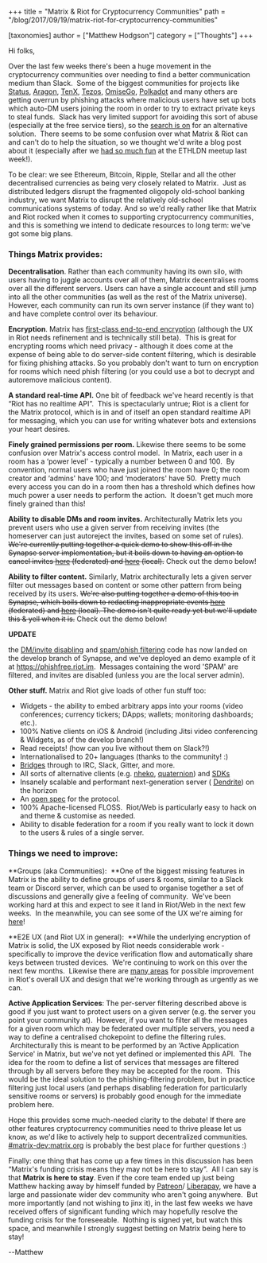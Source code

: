 +++
title = "Matrix & Riot for Cryptocurrency Communities"
path = "/blog/2017/09/19/matrix-riot-for-cryptocurrency-communities"

[taxonomies]
author = ["Matthew Hodgson"]
category = ["Thoughts"]
+++

Hi folks,

Over the last few weeks there's been a huge movement in the cryptocurrency communities over needing to find a better communication medium than Slack.  Some of the biggest communities for projects like <a href="https://status.im">Status</a>, <a href="https://aragon.one">Aragon</a>, <a href="http://www.tenx.tech/">TenX</a>, <a href="https://www.tezos.com/">Tezos</a>, <a href="https://omg.omise.co/">OmiseGo</a>, <a href="http://polkadot.network">Polkadot</a> and many others are getting overrun by phishing attacks where malicious users have set up bots which auto-DM users joining the room in order to try to extract private keys to steal funds.  Slack has very limited support for avoiding this sort of abuse (especially at the free service tiers), so the <a href="https://github.com/aragon/governance/issues/7">search is on</a> for an alternative solution.  There seems to be some confusion over what Matrix & Riot can and can't do to help the situation, so we thought we'd write a blog post about it (especially after we <a href="http://www.trustnodes.com/2017/09/14/matrix-demo-steals-show-ethereum-london-conference-meetup">had so much fun</a> at the ETHLDN meetup last week!).

To be clear: we see Ethereum, Bitcoin, Ripple, Stellar and all the other decentralised currencies as being very closely related to Matrix.  Just as distributed ledgers disrupt the fragmented oligopoly old-school banking industry, we want Matrix to disrupt the relatively old-school communications systems of today. And so we'd really rather like that Matrix and Riot rocked when it comes to supporting cryptocurrency communities, and this is something we intend to dedicate resources to long term: we've got some big plans.

### Things Matrix provides:

**Decentralisation**. Rather than each community having its own silo, with users having to juggle accounts over all of them, Matrix decentralises rooms over all the different servers. Users can have a single account and still jump into all the other communities (as well as the rest of the Matrix universe). However, each community can run its own server instance (if they want to) and have complete control over its behaviour.

**Encryption**. Matrix has <a href="/blog/2016/11/21/matrixs-olm-end-to-end-encryption-security-assessment-released-and-implemented-cross-platform-on-riot-at-last/">first-class end-to-end encryption</a> (although the UX in Riot needs refinement and is technically still beta).  This is great for encrypting rooms which need privacy - although it does come at the expense of being able to do server-side content filtering, which is desirable for fixing phishing attacks. So you probably don't want to turn on encryption for rooms which need phish filtering (or you could use a bot to decrypt and autoremove malicious content).

**A standard real-time API.** One bit of feedback we've heard recently is that “Riot has no realtime API”.  This is spectacularly untrue; Riot is a client for the Matrix protocol, which is in and of itself an open standard realtime API for messaging, which you can use for writing whatever bots and extensions your heart desires.

**Finely grained permissions per room.** Likewise there seems to be some confusion over Matrix's access control model.  In Matrix, each user in a room has a ‘power level' - typically a number between 0 and 100.  By convention, normal users who have just joined the room have 0; the room creator and ‘admins' have 100; and ‘moderators' have 50.  Pretty much every access you can do in a room then has a threshold which defines how much power a user needs to perform the action.  It doesn't get much more finely grained than this!

**Ability to disable DMs and room invites.** Architecturally Matrix lets you prevent users who use a given server from receiving invites (the homeserver can just autoreject the invites, based on some set of rules). ~~We're currently putting together a quick demo to show this off in the Synapse server implementation, but it boils down to having an option to cancel invites <a href="https://github.com/matrix-org/synapse/blob/5a7f561a9bff5163ce7fce719eea083cdd0eabd9/synapse/handlers/federation.py#L1066">here</a> (federated) and <a href="https://github.com/matrix-org/synapse/blob/e5ae386ea4112ec91b47de339a3c8a4e034898c0/synapse/handlers/room_member.py#L243">here</a> (local).~~
 Check out the demo below!

**Ability to filter content.** Similarly, Matrix architecturally lets a given server filter out messages based on content or some other pattern from being received by its users. ~~We're also putting together a demo of this too in Synapse, which boils down to redacting inappropriate events <a href="https://github.com/matrix-org/synapse/blob/e5ae386ea4112ec91b47de339a3c8a4e034898c0/synapse/federation/federation_base.py#L119">here</a> (federated) and <a href="https://github.com/matrix-org/synapse/blob/e5ae386ea4112ec91b47de339a3c8a4e034898c0/synapse/handlers/message.py#L239">here</a> (local). The demo isn't quite ready yet but we'll update this & yell when it is.~~
 Check out the demo below!

<strong>UPDATE</strong>

the <a href="https://github.com/matrix-org/synapse/pull/2457">DM/invite disabling</a> and <a href="https://github.com/matrix-org/synapse/pull/2456">spam/phish filtering</a> code has now landed on the develop branch of Synapse, and we've deployed an demo example of it at <a href="https://phishfree.riot.im">https://phishfree.riot.im</a>.  Messages containing the word 'SPAM' are filtered, and invites are disabled (unless you are the local server admin).
  
**Other stuff.** Matrix and Riot give loads of other fun stuff too:

<ul>
 	<li style="font-weight: 400;">Widgets - the ability to embed arbitrary apps into your rooms (video conferences; currency tickers; DApps; wallets; monitoring dashboards; etc.).
</li>
 	<li style="font-weight: 400;">100% Native clients on iOS & Android (including Jitsi video conferencing & Widgets, as of the develop branch!)
</li>
 	<li style="font-weight: 400;">Read receipts! (how can you live without them on Slack?!)
</li>
 	<li style="font-weight: 400;">Internationalised to 20+ languages (thanks to the community! :)
</li>
 	<li style="font-weight: 400;"><a href="/blog/2017/03/11/how-do-i-bridge-thee-let-me-count-the-ways/">Bridges</a> through to IRC, Slack, Gitter, and more.
</li>
 	<li style="font-weight: 400;">All sorts of alternative clients (e.g. <a href="https://github.com/mujx/nheko">nheko</a>, <a href="https://github.com/QMatrixClient/Quaternion">quaternion</a>) and <a href="/docs/projects/try-matrix-now.html">SDKs</a></li>
 	<li style="font-weight: 400;">Insanely scalable and performant next-generation server (
<a href="https://github.com/matrix-org/dendrite">Dendrite</a>) on the horizon
</li>
 	<li style="font-weight: 400;">An <a href="/docs/spec">open spec</a> for the protocol.
</li>
 	<li style="font-weight: 400;">100% Apache-licensed FLOSS.  Riot/Web is particularly easy to hack on and theme & customise as needed.
</li>
 	<li style="font-weight: 400;">Ability to disable federation for a room if you really want to lock it down to the users & rules of a single server.
</li>
</ul>

### Things we need to improve:

**Groups (aka Communities):  **One of the biggest missing features in Matrix is the ability to define groups of users & rooms, similar to a Slack team or Discord server, which can be used to organise together a set of discussions and generally give a feeling of community.  We've been working hard at this and expect to see it land in Riot/Web in the next few weeks.  In the meanwhile, you can see some of the UX we're aiming for <a href="https://docs.google.com/document/d/1wv78GqgG59CLjIKPi7GGkdqI6KOeQUBl9Bnf-uA-Kc0/edit#heading=h.xravd1v7n60m">here</a>!


**E2E UX (and Riot UX in general):  **While the underlying encryption of Matrix is solid, the UX exposed by Riot needs considerable work - specifically to improve the device verification flow and automatically share keys between trusted devices.  We're continuing to work on this over the next few months.  Likewise there are <a href="https://github.com/vector-im/riot-web/issues/2984">many areas</a> for possible improvement in Riot's overall UX and design that we're working through as urgently as we can.


**Active Application Services**: The per-server filtering described above is good if you just want to protect users on a given server (e.g. the server you point your community at).  However, if you want to filter all the messages for a given room which may be federated over multiple servers, you need a way to define a centralised chokepoint to define the filtering rules.  Architecturally this is meant to be performed by an ‘Active Application Service' in Matrix, but we've not yet defined or implemented this API.  The idea for the room to define a list of services that messages are filtered through by all servers before they may be accepted for the room.  This would be the ideal solution to the phishing-filtering problem, but in practice filtering just local users (and perhaps disabling federation for particularly sensitive rooms or servers) is probably good enough for the immediate problem here.


Hope this provides some much-needed clarity to the debate! If there are other features cryptocurrency communities need to thrive please let us know, as we'd like to actively help to support decentralized communities.  
<a href="https://matrix.to/#/#matrix-dev:matrix.org">#matrix-dev:matrix.org</a> is probably the best place for further questions :)


Finally: one thing that has come up a few times in this discussion has been “Matrix's funding crisis means they may not be here to stay”.  All I can say is that 
**Matrix is here to stay**. Even if the core team ended up just being Matthew hacking away by himself funded by <a href="https://patreon.com/matrixdotorg">Patreon</a>/
<a href="https://liberapay.com/matrixdotorg">Liberapay</a>, we have a large and passionate wider dev community who aren't going anywhere.  But more importantly (and not wishing to jinx it), in the last few weeks we have received offers of significant funding which may hopefully resolve the funding crisis for the foreseeable.  Nothing is signed yet, but watch this space, and meanwhile I strongly suggest betting on Matrix being here to stay!


--Matthew
